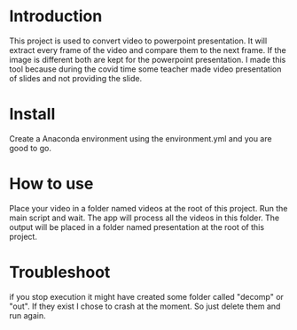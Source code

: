 # Introduction
This project is used to convert video to powerpoint presentation. It will extract every frame of the video and compare them to the next frame. If the image is different both are kept for the powerpoint presentation. I made this tool because during the covid time some teacher made video presentation of slides and not providing the slide.

# Install
Create a Anaconda environment using the environment.yml and you are good to go.

# How to use
Place your video in a folder named videos at the root of this project. Run the main script and wait. The app will process all the videos in this folder.
The output will be placed in a folder named presentation at the root of this project.

# Troubleshoot
if you stop execution it might have created some folder called "decomp" or "out". If they exist I chose to crash at the moment. So just delete them and run again.